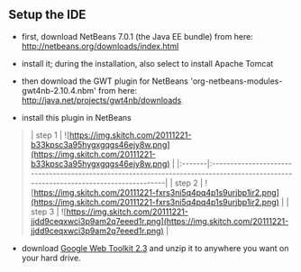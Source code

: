 ## Setup the IDE ##

  * first, download NetBeans 7.0.1 (the Java EE bundle) from here: http://netbeans.org/downloads/index.html

  * install it; during the installation, also select to install Apache Tomcat

  * then download the GWT plugin for NetBeans 'org-netbeans-modules-gwt4nb-2.10.4.nbm' from here: http://java.net/projects/gwt4nb/downloads

  * install this plugin in NetBeans

> | step 1 |  ![https://img.skitch.com/20111221-b33kpsc3a95hygxgqgs46ejy8w.png](https://img.skitch.com/20111221-b33kpsc3a95hygxgqgs46ejy8w.png) |
|:-------|:-----------------------------------------------------------------------------------------------------------------------------------|
> | step 2 | ![https://img.skitch.com/20111221-fxrs3ni5q4pq4p1s9urjbp1ir2.png](https://img.skitch.com/20111221-fxrs3ni5q4pq4p1s9urjbp1ir2.png) |
> | step 3 | ![https://img.skitch.com/20111221-jjdd9ceqxwci3p9am2q7eeed1r.png](https://img.skitch.com/20111221-jjdd9ceqxwci3p9am2q7eeed1r.png) |

  * download [Google Web Toolkit 2.3](http://google-web-toolkit.googlecode.com/files/gwt-2.3.0.zip)  and unzip it to anywhere you want on your hard drive.